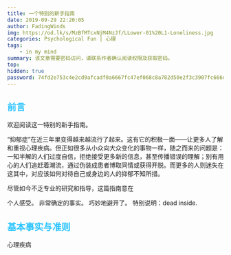 ```yaml
---
title: 一个特别的新手指南
date: 2019-09-29 22:20:05
author: FadingWinds
img: https://od.lk/s/MzBfMTcxNjM4NzJf/LLower-01%20L1-Loneliness.jpg
categories: Psychological Fun | 心理
tags:
	- in my mind
summary: 该文章需要密码访问，请联系作者确认阅读权限及获取密码。
top:
hidden: true
password: 74fd2e753c4e2cd9afcadf0a6667fc47ef068c8a782d50e2f3c3907fc666d4c8
---
```

## <font color = #2cc4ff>**前言**</font>
欢迎阅读这一特别的新手指南。

“抑郁症”在近三年里变得越来越流行了起来。这有它的积极一面——让更多人了解和重视心理疾病。但正如很多从小众向大众变化的事物一样，随之而来的问题是：一知半解的人们过度自信，拒绝接受更多新的信息，甚至传播错误的理解；别有用心的人们追赶着潮流，通过伪装成患者博取同情或获得开脱。而更多的人则迷失在这其中，对应该如何对待自己或身边的人的抑郁不知所措。

尽管如今不乏专业的研究和指导，这篇指南意在


个人感受。
非常确定的事实。
巧妙地避开了。
特别说明：dead inside.

## <font color = #2cc4ff>**基本事实与准则**</font>
心理疾病
